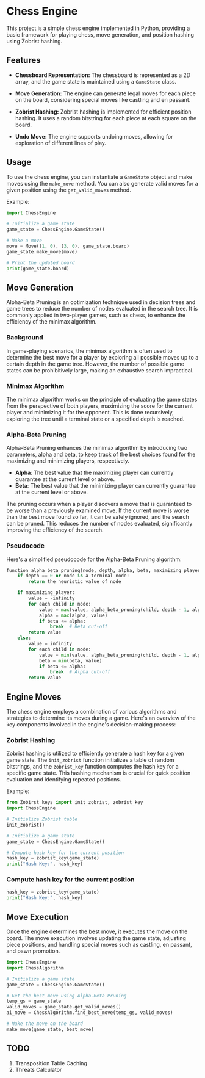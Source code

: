 # Chess Engine

This project is a simple chess engine implemented in Python, providing a basic framework for playing chess, move generation, and position hashing using Zobrist hashing.

## Features

- **Chessboard Representation:** The chessboard is represented as a 2D array, and the game state is maintained using a `GameState` class.

- **Move Generation:** The engine can generate legal moves for each piece on the board, considering special moves like castling and en passant.

- **Zobrist Hashing:** Zobrist hashing is implemented for efficient position hashing. It uses a random bitstring for each piece at each square on the board.

- **Undo Move:** The engine supports undoing moves, allowing for exploration of different lines of play.

## Usage

To use the chess engine, you can instantiate a `GameState` object and make moves using the `make_move` method. You can also generate valid moves for a given position using the `get_valid_moves` method.

Example:

```python
import ChessEngine

# Initialize a game state
game_state = ChessEngine.GameState()

# Make a move
move = Move((1, 0), (3, 0), game_state.board)
game_state.make_move(move)

# Print the updated board
print(game_state.board)
```

## Move Generation

Alpha-Beta Pruning is an optimization technique used in decision trees and game trees to reduce the number of nodes evaluated in the search tree. It is commonly applied in two-player games, such as chess, to enhance the efficiency of the minimax algorithm.

### Background

In game-playing scenarios, the minimax algorithm is often used to determine the best move for a player by exploring all possible moves up to a certain depth in the game tree. However, the number of possible game states can be prohibitively large, making an exhaustive search impractical.

### Minimax Algorithm

The minimax algorithm works on the principle of evaluating the game states from the perspective of both players, maximizing the score for the current player and minimizing it for the opponent. This is done recursively, exploring the tree until a terminal state or a specified depth is reached.

### Alpha-Beta Pruning

Alpha-Beta Pruning enhances the minimax algorithm by introducing two parameters, alpha and beta, to keep track of the best choices found for the maximizing and minimizing players, respectively.

- **Alpha**: The best value that the maximizing player can currently guarantee at the current level or above.
- **Beta**: The best value that the minimizing player can currently guarantee at the current level or above.

The pruning occurs when a player discovers a move that is guaranteed to be worse than a previously examined move. If the current move is worse than the best move found so far, it can be safely ignored, and the search can be pruned. This reduces the number of nodes evaluated, significantly improving the efficiency of the search.

### Pseudocode

Here's a simplified pseudocode for the Alpha-Beta Pruning algorithm:

```python
function alpha_beta_pruning(node, depth, alpha, beta, maximizing_player):
    if depth == 0 or node is a terminal node:
        return the heuristic value of node

    if maximizing_player:
        value = -infinity
        for each child in node:
            value = max(value, alpha_beta_pruning(child, depth - 1, alpha, beta, False))
            alpha = max(alpha, value)
            if beta <= alpha:
                break  # Beta cut-off
        return value
    else:
        value = infinity
        for each child in node:
            value = min(value, alpha_beta_pruning(child, depth - 1, alpha, beta, True))
            beta = min(beta, value)
            if beta <= alpha:
                break  # Alpha cut-off
        return value
```

## Engine Moves

The chess engine employs a combination of various algorithms and strategies to determine its moves during a game. Here's an overview of the key components involved in the engine's decision-making process:

### Zobrist Hashing

Zobrist hashing is utilized to efficiently generate a hash key for a given game state. The `init_zobrist` function initializes a table of random bitstrings, and the `zobrist_key` function computes the hash key for a specific game state. This hashing mechanism is crucial for quick position evaluation and identifying repeated positions.

Example:

```python
from Zobirst_keys import init_zobrist, zobrist_key
import ChessEngine

# Initialize Zobrist table
init_zobrist()

# Initialize a game state
game_state = ChessEngine.GameState()

# Compute hash key for the current position
hash_key = zobrist_key(game_state)
print("Hash Key:", hash_key)
```

### Compute hash key for the current position
```python
hash_key = zobrist_key(game_state)
print("Hash Key:", hash_key)
```

## Move Execution
Once the engine determines the best move, it executes the move on the board. The move execution involves updating the game state, 
adjusting piece positions, and handling special moves such as castling, en passant, and pawn promotion.

```python
import ChessEngine
import ChessAlgorithm

# Initialize a game state
game_state = ChessEngine.GameState()

# Get the best move using Alpha-Beta Pruning
temp_gs = game_state
valid_moves = game_state.get_valid_moves()
ai_move = ChessAlgorithm.find_best_move(temp_gs, valid_moves)

# Make the move on the board
make_move(game_state, best_move)
```

## TODO

1. Transposition Table Caching
2. Threats Calculator
